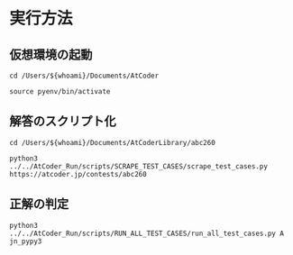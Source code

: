 # 実行方法

## 仮想環境の起動
```
cd /Users/${whoami}/Documents/AtCoder
```

```
source pyenv/bin/activate
```

## 解答のスクリプト化
```
cd /Users/${whoami}/Documents/AtCoderLibrary/abc260
```

```
python3 ../../AtCoder_Run/scripts/SCRAPE_TEST_CASES/scrape_test_cases.py https://atcoder.jp/contests/abc260
```

## 正解の判定

```
python3 ../../AtCoder_Run/scripts/RUN_ALL_TEST_CASES/run_all_test_cases.py A jn_pypy3
```

